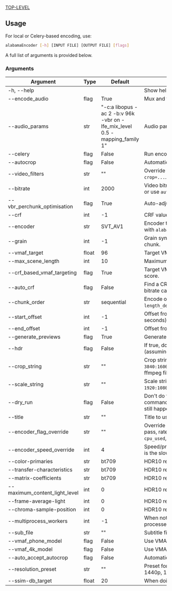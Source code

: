 [TOP-LEVEL](../README.md)

## Usage

For local or Celery-based encoding, use:

```bash
alabamaEncoder [-h] [INPUT FILE] [OUTPUT FILE] [flags]
```

A full list of arguments is provided below.

### Arguments

| Argument                      | Type  | Default                                                                 | Description                                                                                                                                        |
|-------------------------------|-------|-------------------------------------------------------------------------|----------------------------------------------------------------------------------------------------------------------------------------------------|
| -h, --help                    |       |                                                                         | Show help.                                                                                                                                          |
| --encode_audio                | flag  | True                                                                    | Mux and transcode audio into the output video.                                                                                                      |
| --audio_params                | str   | "-c:a libopus -ac 2 -b:v 96k -vbr on -lfe_mix_level 0.5 -mapping_family 1" | Audio parameters, e.g., `-c:v libopus -ac 6`.                                                                                                       |
| --celery                      | flag  | False                                                                   | Run encode on a Celery cluster.                                                                                                                     |
| --autocrop                    | flag  | False                                                                   | Automatically detect and crop black bars.                                                                                                           |
| --video_filters               | str   | ""                                                                      | Override ffmpeg video filter parameters, e.g., `-vf crop=...`.                                                                                      |
| --bitrate                     | int   | 2000                                                                    | Video bitrate, e.g., `--bitrate 1000` for 1000kb/s, or use `auto` for auto bitrate picking.                                                         |
| --vbr_perchunk_optimisation   | flag  | True                                                                    | Auto-adjust chunk VBR bitrate to hit SSIM target.                                                                                                   |
| --crf                         | int   | -1                                                                      | CRF value for CRF encode mode.                                                                                                                      |
| --encoder                     | str   | SVT_AV1                                                                 | Encoder to use. Possible options can be found with `alabamaEncode --help`.                                                                          |
| --grain                       | int   | -1                                                                      | Grain synthesis value, `-1` for auto, `-2` for auto per chunk.                                                                                      |
| --vmaf_target                 | float | 96                                                                      | Target VMAF/metric score.                                                                                                                           |
| --max_scene_length            | int   | 10                                                                      | Maximum scene length in seconds.                                                                                                                    |
| --crf_based_vmaf_targeting    | flag  | True                                                                    | Target VMAF by adjusting CRF and calculating score.                                                                                                 |
| --auto_crf                    | flag  | False                                                                   | Find a CRF that hits target VMAF, calculate a peak bitrate cap, and encode using CRF VBV.                                                           |
| --chunk_order                 | str   | sequential                                                              | Encode order of scenes: `random`, `sequential`, `length_desc`, `length_asc`, `sequential_reverse`.                                                  |
| --start_offset                | int   | -1                                                                      | Offset from the beginning of the video (in seconds).                                                                                                |
| --end_offset                  | int   | -1                                                                      | Offset from the end of the video (in seconds).                                                                                                      |
| --generate_previews           | flag  | True                                                                    | Generate .avif previews for encoded file.                                                                                                           |
| --hdr                         | flag  | False                                                                   | If true, do auto HDR10. If false, tonemap (assuming the input is HDR).                                                                              |
| --crop_string                 | str   | ""                                                                      | Crop string to use, e.g., `1920:1080:0:0`, `3840:1600:0:280`. Obtained using the `cropdetect` ffmpeg filter.                                         |
| --scale_string                | str   | ""                                                                      | Scale string to use, e.g., `1920:1080`, `1280:-2`, `1920:1080:force_original_aspect_ratio=decrease`.                                                |
| --dry_run                     | flag  | False                                                                   | Don't do final encode; just return encode command. Note that analysis (like CRF VMAF) will still happen.                                            |
| --title                       | str   | ""                                                                      | Title to use in the encode's metadata.                                                                                                              |
| --encoder_flag_override       | str   | ""                                                                      | Override encoder flags, except output paths, pass, rate control (`--crf`, `--qp`), and speed (`--cpu_used`, `--preset`).                            |
| --encoder_speed_override      | int   | 4                                                                       | Speed/preset level to use; encoder dependent. 0 is the slowest.                                                                                     |
| --color-primaries             | str   | bt709                                                                   | HDR10 related metadata.                                                                                                                             |
| --transfer-characteristics    | str   | bt709                                                                   | HDR10 related metadata.                                                                                                                             |
| --matrix-coefficients         | str   | bt709                                                                   | HDR10 related metadata.                                                                                                                             |
| --maximum_content_light_level | int   | 0                                                                       | HDR10 related metadata.                                                                                                                             |
| --frame-average-light         | int   | 0                                                                       | HDR10 related metadata.                                                                                                                             |
| --chroma-sample-position      | int   | 0                                                                       | HDR10 related metadata.                                                                                                                             |
| --multiprocess_workers        | int   | -1                                                                      | When not using Celery, how many encode processes to run at once. `-1` for auto scale.                                                               |
| --sub_file                    | str   | ""                                                                      | Subtitle file, e.g., `/home/user/subs.vvt`.                                                                                                         |
| --vmaf_phone_model            | flag  | False                                                                   | Use VMAF's phone model.                                                                                                                             |
| --vmaf_4k_model               | flag  | False                                                                   | Use VMAF's UHD model.                                                                                                                               |
| --auto_accept_autocrop        | flag  | False                                                                   | Automatically accept autocrop.                                                                                                                      |
| --resolution_preset           | str   | ""                                                                      | Preset for the scale filter. Possible choices: 4k, 1440p, 1080p, 768p, 720p, 540p, 480p, 360p.                                                      |
| --ssim-db_target              | float | 20                                                                      | When doing auto bitrate, target SSIM dB.                                                                                                            |
